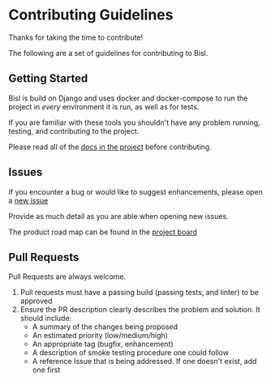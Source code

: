 # Contributing Guidelines

Thanks for taking the time to contribute!

The following are a set of guidelines for contributing to Bisl.

## Getting Started

Bisl is build on Django and uses docker and docker-compose to run the project in _every_ environment it is run, as well as for tests.

If you are familiar with these tools you shouldn't have any problem running, testing, and contributing to the project.

Please read all of the [docs in the project](https://github.com/jmichelsen/bisl__backend/tree/master/docs) before contributing. 

## Issues
If you encounter a bug or would like to suggest enhancements, please open a [new issue](https://github.com/jmichelsen/bisl__backend/issues)

Provide as much detail as you are able when opening new issues.

The product road map can be found in the [project board](https://github.com/jmichelsen/bisl__backend/projects/1)

## Pull Requests
Pull Requests are always welcome. 

1. Pull requests must have a passing build (passing tests, and linter) to be approved
2. Ensure the PR description clearly describes the problem and solution. It should include:
   * A summary of the changes being proposed
   * An estimated priority (low/medium/high)
   * An appropriate tag (bugfix, enhancement)
   * A description of smoke testing procedure one could follow
   * A reference Issue that is being addressed. If one doesn't exist, add one first
